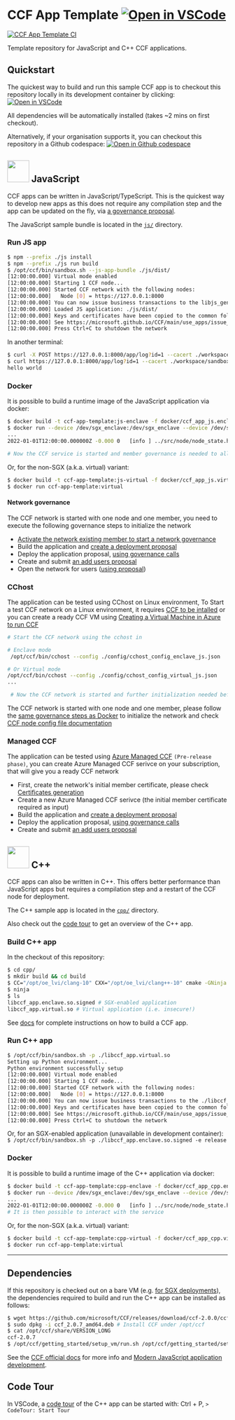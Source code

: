 # CCF App Template [![Open in VSCode](https://img.shields.io/static/v1?label=Open+in&message=VSCode&logo=visualstudiocode&color=007ACC&logoColor=007ACC&labelColor=2C2C32)](https://vscode.dev/redirect?url=vscode://ms-vscode-remote.remote-containers/cloneInVolume?url=https://github.com/microsoft/ccf-app-template)

[![CCF App Template CI](https://github.com/microsoft/ccf-app-template/actions/workflows/ci.yml/badge.svg)](https://github.com/microsoft/ccf-app-template/actions/workflows/ci.yml)

Template repository for JavaScript and C++ CCF applications.

## Quickstart

The quickest way to build and run this sample CCF app is to checkout this repository locally in its development container by clicking: 
[![Open in VSCode](https://img.shields.io/static/v1?label=Open+in&message=VSCode&logo=visualstudiocode&color=007ACC&logoColor=007ACC&labelColor=2C2C32)](https://vscode.dev/redirect?url=vscode://ms-vscode-remote.remote-containers/cloneInVolume?url=https://github.com/microsoft/ccf-app-template)

All dependencies will be automatically installed (takes ~2 mins on first checkout).

Alternatively, if your organisation supports it, you can checkout this repository in a Github codespace: [![Open in Github codespace](https://img.shields.io/static/v1?label=Open+in&message=GitHub+codespace&logo=github&color=2F363D&logoColor=white&labelColor=2C2C32)](https://github.com/codespaces/new?hide_repo_select=true&ref=main&repo=496290904&machine=basicLinux32gb&devcontainer_path=.devcontainer.json&location=WestEurope)

## <img src="https://user-images.githubusercontent.com/42961061/191275583-88e00f94-73aa-4d66-9786-047987eb9fa9.png" height=50px> </img> JavaScript

CCF apps can be written in JavaScript/TypeScript. This is the quickest way to develop new apps as this does not require any compilation step and the app can be updated on the fly, via [a governance proposal](https://microsoft.github.io/CCF/main/build_apps/js_app_bundle.html#deployment).

The JavaScript sample bundle is located in the [`js/`](js/) directory.

### Run JS app

```bash
$ npm --prefix ./js install
$ npm --prefix ./js run build
$ /opt/ccf/bin/sandbox.sh --js-app-bundle ./js/dist/
[12:00:00.000] Virtual mode enabled
[12:00:00.000] Starting 1 CCF node...
[12:00:00.000] Started CCF network with the following nodes:
[12:00:00.000]   Node [0] = https://127.0.0.1:8000
[12:00:00.000] You can now issue business transactions to the libjs_generic application
[12:00:00.000] Loaded JS application: ./js/dist/
[12:00:00.000] Keys and certificates have been copied to the common folder: /workspaces/ccf-app-template/workspace/sandbox_common
[12:00:00.000] See https://microsoft.github.io/CCF/main/use_apps/issue_commands.html for more information
[12:00:00.000] Press Ctrl+C to shutdown the network
```

In another terminal:

```bash
$ curl -X POST https://127.0.0.1:8000/app/log?id=1 --cacert ./workspace/sandbox_common/service_cert.pem -H "Content-Type: application/json" --data '{"msg": "hello world"}'
$ curl https://127.0.0.1:8000/app/log?id=1 --cacert ./workspace/sandbox_common/service_cert.pem
hello world
```

### Docker

It is possible to build a runtime image of the JavaScript application via docker:

```bash
$ docker build -t ccf-app-template:js-enclave -f docker/ccf_app_js.enclave .
$ docker run --device /dev/sgx_enclave:/dev/sgx_enclave --device /dev/sgx_provision:/dev/sgx_provision -v /dev/sgx:/dev/sgx ccf-app-template:js-enclave
...
2022-01-01T12:00:00.000000Z -0.000 0   [info ] ../src/node/node_state.h:1790        | Network TLS connections now accepted

# Now the CCF service is started and member governance is needed to allow trusted users to interact with the deployed application
```

Or, for the non-SGX (a.k.a. virtual) variant:

```bash
$ docker build -t ccf-app-template:js-virtual -f docker/ccf_app_js.virtual .
$ docker run ccf-app-template:virtual
```

#### Network governance

The CCF network is started with one node and one member, you need to execute the following governance steps to initialize the network

- [Activate the network existing member to start a network governance](https://microsoft.github.io/CCF/main/governance/adding_member.html#activating-a-new-member)
- Build the application and [create a deployment proposal](https://microsoft.github.io/CCF/main/build_apps/js_app_bundle.html#deployment)
- Deploy the application proposal, [using governance calls](https://microsoft.github.io/CCF/main/governance/proposals.html#submitting-a-new-proposal)
- Create and submit [an add users proposal](https://microsoft.github.io/CCF/main/governance/open_network.html#adding-users)
- Open the network for users ([using proposal](https://microsoft.github.io/CCF/main/governance/open_network.html#opening-the-network))

### CChost

The application can be tested using CChost on Linux environment, To Start a test CCF network on a Linux environment, it requires [CCF to be intalled](https://microsoft.github.io/CCF/main/build_apps/install_bin.html) or you can create a ready CCF VM using [Creating a Virtual Machine in Azure to run CCF](https://github.com/microsoft/CCF/blob/main/getting_started/azure_vm/README.md)

```bash
# Start the CCF network using the cchost in

# Enclave mode
 /opt/ccf/bin/cchost --config ./config/cchost_config_enclave_js.json

# Or Virtual mode
/opt/ccf/bin/cchost --config ./config/cchost_config_virtual_js.json
...

 # Now the CCF network is started and further initialization needed before the interaction with the service
```

The CCF network is started with one node and one member, please follow the [same governance steps as Docker](#network-governance) to initialize the network and check [CCF node config file documentation](https://microsoft.github.io/CCF/main/operations/configuration.html)


### Managed CCF

The application can be tested using [Azure Managed CCF](https://techcommunity.microsoft.com/t5/azure-confidential-computing/microsoft-introduces-preview-of-azure-managed-confidential/ba-p/3648986) ``(Pre-release phase)``, you can create Azure Managed CCF serivce on your subscription, that will give you a ready CCF network

- First, create the network's initial member certificate, please check [Certificates generation](https://microsoft.github.io/CCF/release/3.x/governance/adding_member.html)
- Create a new Azure Managed CCF serivce (the initial member certificate required as input)
- Build the application and [create a deployment proposal](https://microsoft.github.io/CCF/main/build_apps/js_app_bundle.html#deployment)
- Deploy the application proposal, [using governance calls](https://microsoft.github.io/CCF/main/governance/proposals.html#creating-a-proposal)
- Create and submit [an add users proposal](https://microsoft.github.io/CCF/main/governance/proposals.html#creating-a-proposal)

## <img src="https://user-images.githubusercontent.com/42961061/191275172-24269bf0-bb9c-402d-8900-2d589582a781.png" height=50px></img> C++ 

CCF apps can also be written in C++. This offers better performance than JavaScript apps but requires a compilation step and a restart of the CCF node for deployment.

The C++ sample app is located in the [`cpp/`](cpp/) directory.

Also check out the [code tour](#code-tour) to get an overview of the C++ app.

### Build C++ app

In the checkout of this repository:

```bash
$ cd cpp/
$ mkdir build && cd build
$ CC="/opt/oe_lvi/clang-10" CXX="/opt/oe_lvi/clang++-10" cmake -GNinja ..
$ ninja
$ ls
libccf_app.enclave.so.signed # SGX-enabled application
libccf_app.virtual.so # Virtual application (i.e. insecure!)
```

See [docs](https://microsoft.github.io/CCF/main/build_apps) for complete instructions on how to build a CCF app.

### Run C++ app

```bash
$ /opt/ccf/bin/sandbox.sh -p ./libccf_app.virtual.so
Setting up Python environment...
Python environment successfully setup
[12:00:00.000] Virtual mode enabled
[12:00:00.000] Starting 1 CCF node...
[12:00:00.000] Started CCF network with the following nodes:
[12:00:00.000]   Node [0] = https://127.0.0.1:8000
[12:00:00.000] You can now issue business transactions to the ./libccf_app.virtual.so application
[12:00:00.000] Keys and certificates have been copied to the common folder: .../ccf-app-template/build/workspace/sandbox_common
[12:00:00.000] See https://microsoft.github.io/CCF/main/use_apps/issue_commands.html for more information
[12:00:00.000] Press Ctrl+C to shutdown the network
```

Or, for an SGX-enabled application (unavailable in development container): `$ /opt/ccf/bin/sandbox.sh -p ./libccf_app.enclave.so.signed -e release`

### Docker

It is possible to build a runtime image of the C++ application via docker:

```bash
$ docker build -t ccf-app-template:cpp-enclave -f docker/ccf_app_cpp.enclave .
$ docker run --device /dev/sgx_enclave:/dev/sgx_enclave --device /dev/sgx_provision:/dev/sgx_provision -v /dev/sgx:/dev/sgx ccf-app-template:cpp-enclave
...
2022-01-01T12:00:00.000000Z -0.000 0   [info ] ../src/node/node_state.h:1790        | Network TLS connections now accepted
# It is then possible to interact with the service
```

Or, for the non-SGX (a.k.a. virtual) variant:

```bash
$ docker build -t ccf-app-template:cpp-virtual -f docker/ccf_app_cpp.virtual .
$ docker run ccf-app-template:virtual
```

---

## Dependencies

If this repository is checked out on a bare VM (e.g. [for SGX deployments](https://docs.microsoft.com/en-us/azure/confidential-computing/quick-create-portal)), the dependencies required to build and run the C++ app can be installed as follows:

```bash
$ wget https://github.com/microsoft/CCF/releases/download/ccf-2.0.0/ccf_2.0.7_amd64.deb
$ sudo dpkg -i ccf_2.0.7_amd64.deb # Install CCF under /opt/ccf
$ cat /opt/ccf/share/VERSION_LONG
ccf-2.0.7
$ /opt/ccf/getting_started/setup_vm/run.sh /opt/ccf/getting_started/setup_vm/app-dev.yml # Install dependencies
```

See the [CCF official docs](https://microsoft.github.io/CCF/main/build_apps/install_bin.html#install-ccf) for more info and [Modern JavaScript application development](https://microsoft.github.io/CCF/main/build_apps/js_app_bundle.html).

## Code Tour

In VSCode, a [code tour](https://marketplace.visualstudio.com/items?itemName=vsls-contrib.codetour) of the C++ app can be started with: Ctrl + P, `> CodeTour: Start Tour`
